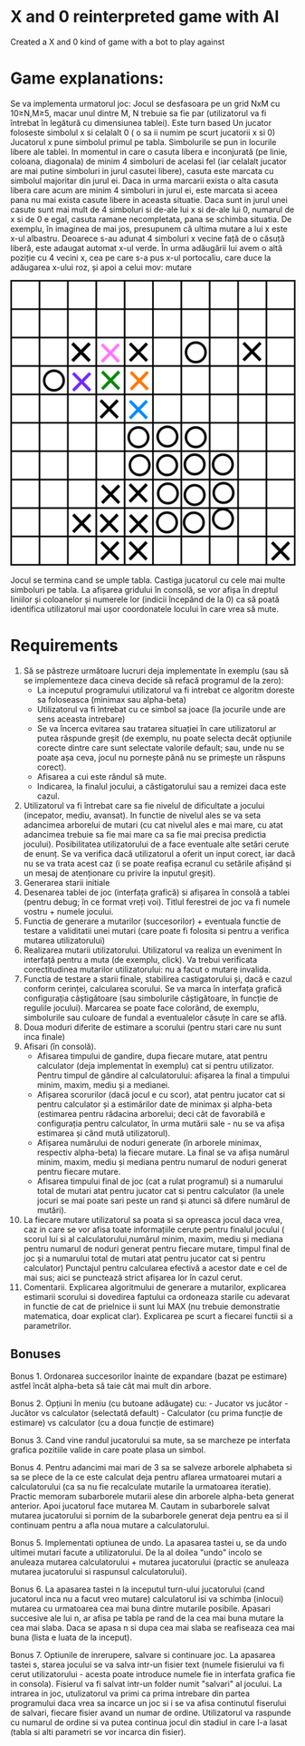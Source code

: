 # X and 0 reinterpreted game with AI
 Created a X and 0 kind of game with a bot to play against

# Game explanations:

Se va implementa urmatorul joc:
Jocul se desfasoara pe un grid NxM cu 10≥N,M≥5, macar unul dintre M, N trebuie sa fie par (utilizatorul va fi întrebat în legătură cu dimensiunea tablei).
Este turn based
Un jucator foloseste simbolul x si celalalt 0 ( o sa ii numim pe scurt jucatorii x si 0)
Jucatorul x pune simbolul primul pe tabla.
Simbolurile se pun in locurile libere ale tablei. In momentul in care o casuta libera e inconjurată (pe linie, coloana, diagonala) de minim 4 simboluri de acelasi fel (iar celalalt jucator are mai putine simboluri in jurul casutei libere), casuta este marcata cu simbolul majoritar din jurul ei. Daca in urma marcarii exista o alta casuta libera care acum are minim 4 simboluri in jurul ei, este marcata si aceea pana nu mai exista casute libere in aceasta situatie. Daca sunt in jurul unei casute sunt mai mult de 4 simboluri si de-ale lui x si de-ale lui 0, numarul de x si de 0 e egal, casuta ramane necompletata, pana se schimba situatia.
De exemplu, în imaginea de mai jos, presupunem că ultima mutare a lui x este x-ul albastru. Deoarece s-au adunat 4 simboluri x vecine față de o căsuță liberă, este adaugat automat x-ul verde. În urma adăugării lui avem o altă poziție cu 4 vecini x, cea pe care s-a pus x-ul portocaliu, care duce la adăugarea x-ului roz, și apoi a celui mov:
mutare

![alt text](https://github.com/CristianUlmeanu/X-and-0-reinterpreted-game-with-AI/blob/Local/x-si-0-simbol-majoritar(mutare).png?raw=true)

Jocul se termina cand se umple tabla. Castiga jucatorul cu cele mai multe simboluri pe tabla.
La afișarea gridului în consolă, se vor afișa în dreptul liniilor și coloanelor și numerele lor (indicii începând de la 0) ca să poată identifica utilizatorul mai ușor coordonatele locului în care vrea să mute.


# Requirements

 1. Să se păstreze următoare lucruri deja implementate în exemplu (sau să se implementeze daca cineva decide să refacă programul de la zero):
    - La inceputul programului utilizatorul va fi intrebat ce algoritm doreste sa foloseasca (minimax sau alpha-beta)
    - Utilizatorul va fi întrebat cu ce simbol sa joace (la jocurile unde are sens aceasta intrebare)
    - Se va încerca evitarea sau tratarea situației în care utilizatorul ar putea răspunde greșit (de exemplu, nu poate selecta decât opțiunile corecte dintre care sunt selectate valorile default; sau, unde nu se poate așa ceva, jocul nu pornește până nu se primește un răspuns corect).
    - Afisarea a cui este rândul să mute.
    - Indicarea, la finalul jocului, a câstigatorului sau a remizei daca este cazul.
 2. Utilizatorul va fi întrebat care sa fie nivelul de dificultate a jocului (incepator, mediu, avansat). In functie de nivelul ales se va seta adancimea arborelui de mutari (cu cat nivelul ales e mai mare, cu atat adancimea trebuie sa fie mai mare ca sa fie mai precisa predictia jocului). Posibilitatea utilizatorului de a face eventuale alte setări cerute de enunț. Se va verifica dacă utilizatorul a oferit un input corect, iar dacă nu se va trata acest caz (i se poate reafișa ecranul cu setările afișând și un mesaj de atenționare cu privire la inputul greșit).
 3. Generarea starii initiale
 4. Desenarea tablei de joc (interfața grafică) si afișarea în consolă a tablei (pentru debug; în ce format vreți voi). Titlul ferestrei de joc va fi numele vostru + numele jocului.
 5. Functia de generare a mutarilor (succesorilor) + eventuala functie de testare a validitatii unei mutari (care poate fi folosita si pentru a verifica mutarea utilizatorului)
 6. Realizarea mutarii utilizatorului. Utilizatorul va realiza un eveniment în interfață pentru a muta (de exemplu, click). Va trebui verificata corectitudinea mutarilor utilizatorului: nu a facut o mutare invalida.
 7. Functia de testare a starii finale, stabilirea castigatorului și, dacă e cazul conform cerinței, calcularea scorului. Se va marca în interfața grafică configurația câștigătoare (sau simbolurile câștigătoare, în funcție de regulile jocului). Marcarea se poate face colorând, de exemplu, simbolurile sau culoare de fundal a eventualelor căsuțe în care se află.
 8. Doua moduri diferite de estimare a scorului (pentru stari care nu sunt inca finale)
 9. Afisari (în consolă).
    - Afisarea timpului de gandire, dupa fiecare mutare, atat pentru calculator (deja implementat în exemplu) cat si pentru utilizator. Pentru timpul de găndire al calculatorului: afișarea la final a timpului minim, maxim, mediu și a medianei.
    - Afișarea scorurilor (dacă jocul e cu scor), atat pentru jucator cat si pentru calculator și a estimărilor date de minimax și alpha-beta (estimarea pentru rădacina arborelui; deci cât de favorabilă e configurația pentru calculator, în urma mutării sale - nu se va afișa estimarea și când mută utilizatorul).
    - Afișarea numărului de noduri generate (în arborele minimax, respectiv alpha-beta) la fiecare mutare. La final se va afișa numărul minim, maxim, mediu și mediana pentru numarul de noduri generat pentru fiecare mutare.
    - Afisarea timpului final de joc (cat a rulat programul) si a numarului total de mutari atat pentru jucator cat si pentru calculator (la unele jocuri se mai poate sari peste un rand și atunci să difere numărul de mutări).
 10. La fiecare mutare utilizatorul sa poata si sa opreasca jocul daca vrea, caz in care se vor afisa toate informațiile cerute pentru finalul jocului ( scorul lui si al calculatorului,numărul minim, maxim, mediu și mediana pentru numarul de noduri generat pentru fiecare mutare, timpul final de joc și a numarului total de mutari atat pentru jucator cat si pentru calculator) Punctajul pentru calcularea efectivă a acestor date e cel de mai sus; aici se punctează strict afișarea lor în cazul cerut.
 11. Comentarii. Explicarea algoritmului de generare a mutarilor, explicarea estimarii scorului si dovedirea faptului ca ordoneaza starile cu adevarat in functie de cat de prielnice ii sunt lui MAX (nu trebuie demonstratie matematica, doar explicat clar). Explicarea pe scurt a fiecarei functii si a parametrilor.

## Bonuses

Bonus 1. Ordonarea succesorilor înainte de expandare (bazat pe estimare) astfel încât alpha-beta să taie cât mai mult din arbore.

Bonus 2. Opțiuni în meniu (cu butoane adăugate) cu:
     - Jucator vs jucător
     - Jucător vs calculator (selectată default)
     - Calculator (cu prima funcție de estimare) vs calculator (cu a doua funcție de estimare)
     
Bonus 3. Cand vine randul jucatorului sa mute, sa se marcheze pe interfata grafica pozitiile valide in care poate plasa un simbol.

Bonus 4. Pentru adancimi mai mari de 3 sa se salveze arborele alphabeta si sa se plece de la ce este calculat deja pentru aflarea urmatoarei mutari a calculatorului (ca sa nu fie recalculate mutarile la urmatoarea iteratie). Practic memoram subarborele mutarii alese din arborele alpha-beta generat anterior. Apoi jucatorul face mutarea M. Cautam in subarborele salvat mutarea jucatorului si pornim de la subarborele generat deja pentru ea si il continuam pentru a afla noua mutare a calculatorului.

Bonus 5. Implementati optiunea de undo. La apasarea tastei u, se da undo ultimei mutari facute a utilizatorului. De la al doilea "undo" incolo se anuleaza mutarea calculatorului + mutarea jucatorului (practic se anuleaza mutarea jucatorului si raspunsul calculatorului).

Bonus 6. La apasarea tastei n la inceputul turn-ului jucatorului (cand jucatorul inca nu a facut vreo mutare) calculatorul isi va schimba (inlocui) mutarea cu urmatoarea cea mai buna dintre mutarile posibile. Apasari succesive ale lui n, ar afisa pe tabla pe rand de la cea mai buna mutare la cea mai slaba. Daca se apasa n si dupa cea mai slaba se reafiseaza cea mai buna (lista e luata de la inceput).

Bonus 7. Optiunile de inrerupere, salvare si continuare joc. La apasarea tastei s, starea jocului se va salva intr-un fisier text (numele fisierului va fi cerut utilizatorului - acesta poate introduce numele fie in interfata grafica fie in consola). Fisierul va fi salvat intr-un folder numit "salvari" al jocului. La intrarea in joc, utulizatorul va primi ca prima intrebare din partea programului daca vrea sa incarce un joc si i se va afisa continutul fiserului de salvari, fiecare fisier avand un numar de ordine. Utilizatorul va raspunde cu numarul de ordine si va putea continua jocul din stadiul in care l-a lasat (tabla si alti parametri se vor incarca din fisier).
